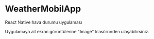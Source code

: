 # WeatherMobilApp
React Native hava durumu uygulaması

Uygulamaya ait ekran görüntülerine "Image" klasöründen ulaşabilirsiniz.
 
